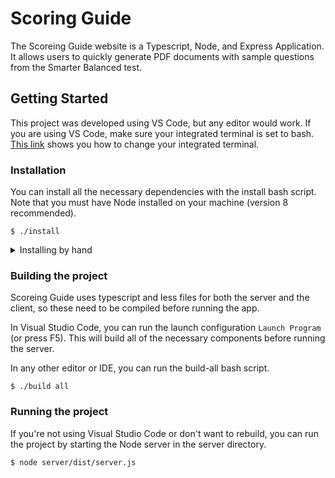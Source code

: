 # Scoring Guide

The Scoreing Guide website is a Typescript, Node, and Express Application. It allows users to quickly generate PDF documents with sample questions from the Smarter Balanced test.

## Getting Started

This project was developed using VS Code, but any editor would work. If you are using VS Code, make sure your integrated terminal is set to bash. [This link](https://code.visualstudio.com/docs/editor/integrated-terminal#_configuration) shows you how to change your integrated terminal. 

### Installation
You can install all the necessary dependencies with the install bash script. Note that you must have Node installed on your machine (version 8 recommended). 
```
$ ./install
```
<details> 
  <summary>Installing by hand</summary>

1. In the **client** directory, install npm dependencies.
```
$ cd client/
$ npm install
```
2. In the **server** directory, install npm dependencies. Note that you may need to go back to the project's root directory before running the following commands. 
```
$ cd server/
$ npm install
```
3. Install global dependencies
```
$ npm install -g jest
$ npm install -g lessc-each
$ npm install -g typescript
```
</details>

### Building the project
Scoreing Guide uses typescript and less files for both the server and the client, so these need to be compiled before running the app. 

In Visual Studio Code, you can run the launch configuration `Launch Program` (or press F5). This will build all of the necessary components before running the server. 

In any other editor or IDE, you can run the build-all bash script.
```
$ ./build all
```

### Running the project

If you're not using Visual Studio Code or don't want to rebuild, you can run the project by starting the Node server in the server directory.
```
$ node server/dist/server.js
```
